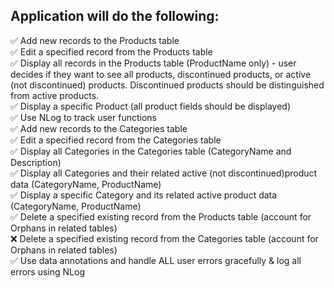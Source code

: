 ## Application will do the following:
✅ Add new records to the Products table  
✅ Edit a specified record from the Products table   
✅ Display all records in the Products table (ProductName only) - user decides if they want to see all products, discontinued products, or active (not discontinued) products. Discontinued products should be distinguished from active products.  
✅ Display a specific Product (all product fields should be displayed)  
✅ Use NLog to track user functions  
✅ Add new records to the Categories table  
✅ Edit a specified record from the Categories table  
✅ Display all Categories in the Categories table (CategoryName and Description)  
✅ Display all Categories and their related active (not discontinued)product data (CategoryName, ProductName)  
✅ Display a specific Category and its related active product data (CategoryName, ProductName)  
✅ Delete a specified existing record from the Products table (account for Orphans in related tables)  
❌ Delete a specified existing record from the Categories table (account for Orphans in related tables)  
✅ Use data annotations and handle ALL user errors gracefully & log all errors using NLog

